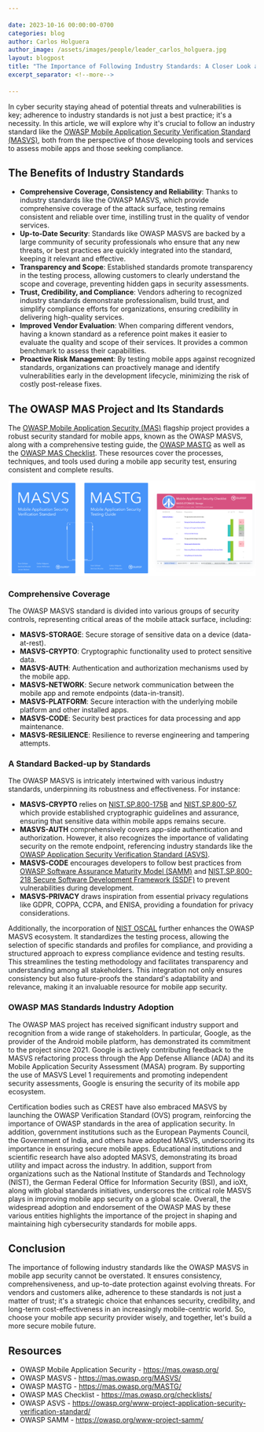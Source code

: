 ```yaml
---

date: 2023-10-16 00:00:00-0700
categories: blog
author: Carlos Holguera
author_image: /assets/images/people/leader_carlos_holguera.jpg
layout: blogpost
title: "The Importance of Following Industry Standards: A Closer Look at OWASP MASVS in Mobile App Security"
excerpt_separator: <!--more-->

---
```


In cyber security staying ahead of potential threats and vulnerabilities is key; adherence to industry standards is not just a best practice; it's a necessity. In this article, we will explore why it's crucial to follow an industry standard like the [OWASP Mobile Application Security Verification Standard (MASVS)](https://mas.owasp.org/MASVS/), both from the perspective of those developing tools and services to assess mobile apps and those seeking compliance.

<!--more-->

## The Benefits of Industry Standards

- **Comprehensive Coverage, Consistency and Reliability**: Thanks to industry standards like the OWASP MASVS, which provide comprehensive coverage of the attack surface, testing remains consistent and reliable over time, instilling trust in the quality of vendor services.
- **Up-to-Date Security**: Standards like OWASP MASVS are backed by a large community of security professionals who ensure that any new threats, or best practices are quickly integrated into the standard, keeping it relevant and effective.
- **Transparency and Scope**: Established standards promote transparency in the testing process, allowing customers to clearly understand the scope and coverage, preventing hidden gaps in security assessments.
- **Trust, Credibility, and Compliance**: Vendors adhering to recognized industry standards demonstrate professionalism, build trust, and simplify compliance efforts for organizations, ensuring credibility in delivering high-quality services.
- **Improved Vendor Evaluation**: When comparing different vendors, having a known standard as a reference point makes it easier to evaluate the quality and scope of their services. It provides a common benchmark to assess their capabilities.
- **Proactive Risk Management**: By testing mobile apps against recognized standards, organizations can proactively manage and identify vulnerabilities early in the development lifecycle, minimizing the risk of costly post-release fixes.


## The OWASP MAS Project and Its Standards

The [OWASP Mobile Application Security (MAS)](https://mas.owasp.org/) flagship project provides a robust security standard for mobile apps, known as the OWASP MASVS, along with a comprehensive testing guide, the [OWASP MASTG](https://mas.owasp.org/MASTG/) as well as the [OWASP MAS Checklist](https://mas.owasp.org/checklists/). These resources cover the processes, techniques, and tools used during a mobile app security test, ensuring consistent and complete results.

![The OWASP MAS Resources](/assets/images/posts/owasp-mas-importance-of-standards/owasp_mas_resources.png)

### Comprehensive Coverage

The OWASP MASVS standard is divided into various groups of security controls, representing critical areas of the mobile attack surface, including:

- **MASVS-STORAGE**: Secure storage of sensitive data on a device (data-at-rest).
- **MASVS-CRYPTO**: Cryptographic functionality used to protect sensitive data.
- **MASVS-AUTH**: Authentication and authorization mechanisms used by the mobile app.
- **MASVS-NETWORK**: Secure network communication between the mobile app and remote endpoints (data-in-transit).
- **MASVS-PLATFORM**: Secure interaction with the underlying mobile platform and other installed apps.
- **MASVS-CODE**: Security best practices for data processing and app maintenance.
- **MASVS-RESILIENCE**: Resilience to reverse engineering and tampering attempts.

### A Standard Backed-up by Standards

The OWASP MASVS is intricately intertwined with various industry standards, underpinning its robustness and effectiveness. For instance: 

- **MASVS-CRYPTO** relies on [NIST.SP.800-175B](https://csrc.nist.gov/pubs/sp/800/175/b/r1/final) and [NIST.SP.800-57](https://csrc.nist.gov/pubs/sp/800/57/pt1/r5/final), which provide established cryptographic guidelines and assurance, ensuring that sensitive data within mobile apps remains secure.
- **MASVS-AUTH** comprehensively covers app-side authentication and authorization. However, it also recognizes the importance of validating security on the remote endpoint, referencing industry standards like the [OWASP Application Security Verification Standard (ASVS)](https://owasp.org/www-project-application-security-verification-standard/).
- **MASVS-CODE** encourages developers to follow best practices from [OWASP Software Assurance Maturity Model (SAMM)](https://owasp.org/www-project-samm/) and [NIST.SP.800-218 Secure Software Development Framework (SSDF)](https://csrc.nist.gov/pubs/sp/800/218/final) to prevent vulnerabilities during development.
- **MASVS-PRIVACY** draws inspiration from essential privacy regulations like GDPR, COPPA, CCPA, and ENISA, providing a foundation for privacy considerations.

Additionally, the incorporation of [NIST OSCAL](https://pages.nist.gov/OSCAL/) further enhances the OWASP MASVS ecosystem. It standardizes the testing process, allowing the selection of specific standards and profiles for compliance, and providing a structured approach to express compliance evidence and testing results. This streamlines the testing methodology and facilitates transparency and understanding among all stakeholders. This integration not only ensures consistency but also future-proofs the standard's adaptability and relevance, making it an invaluable resource for mobile app security.

### OWASP MAS Standards Industry Adoption

The OWASP MAS project has received significant industry support and recognition from a wide range of stakeholders. In particular, Google, as the provider of the Android mobile platform, has demonstrated its commitment to the project since 2021. Google is actively contributing feedback to the MASVS refactoring process through the App Defense Alliance (ADA) and its Mobile Application Security Assessment (MASA) program. By supporting the use of MASVS Level 1 requirements and promoting independent security assessments, Google is ensuring the security of its mobile app ecosystem.

Certification bodies such as CREST have also embraced MASVS by launching the OWASP Verification Standard (OVS) program, reinforcing the importance of OWASP standards in the area of application security. In addition, government institutions such as the European Payments Council, the Government of India, and others have adopted MASVS, underscoring its importance in ensuring secure mobile apps. Educational institutions and scientific research have also adopted MASVS, demonstrating its broad utility and impact across the industry. In addition, support from organizations such as the National Institute of Standards and Technology (NIST), the German Federal Office for Information Security (BSI), and ioXt, along with global standards initiatives, underscores the critical role MASVS plays in improving mobile app security on a global scale. Overall, the widespread adoption and endorsement of the OWASP MAS by these various entities highlights the importance of the project in shaping and maintaining high cybersecurity standards for mobile apps.

## Conclusion

The importance of following industry standards like the OWASP MASVS in mobile app security cannot be overstated. It ensures consistency, comprehensiveness, and up-to-date protection against evolving threats. For vendors and customers alike, adherence to these standards is not just a matter of trust; it's a strategic choice that enhances security, credibility, and long-term cost-effectiveness in an increasingly mobile-centric world. So, choose your mobile app security provider wisely, and together, let's build a more secure mobile future.


## Resources

- OWASP Mobile Application Security - <https://mas.owasp.org/>
- OWASP MASVS - <https://mas.owasp.org/MASVS/>
- OWASP MASTG - <https://mas.owasp.org/MASTG/>
- OWASP MAS Checklist - <https://mas.owasp.org/checklists/>
- OWASP ASVS - <https://owasp.org/www-project-application-security-verification-standard/>
- OWASP SAMM - <https://owasp.org/www-project-samm/>